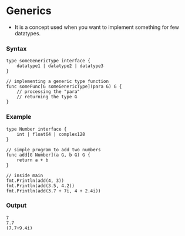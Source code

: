 # Generics

- It is a concept used when you want to implement something for few datatypes.

### Syntax

```golang
type someGenericType interface {
	datatype1 | datatype2 | datatype3
}

// implementing a generic type function
func someFunc[G someGenericType](para G) G {
	// processing the "para"
	// returning the type G
}
```

### Example

```golang
type Number interface {
	int | float64 | complex128
}

// simple program to add two numbers
func add[G Number](a G, b G) G {
	return a + b
}

// inside main
fmt.Println(add(4, 3))
fmt.Println(add(3.5, 4.2))
fmt.Println(add(3.7 + 7i, 4 + 2.4i))
```

### Output

```
7
7.7
(7.7+9.4i)
```